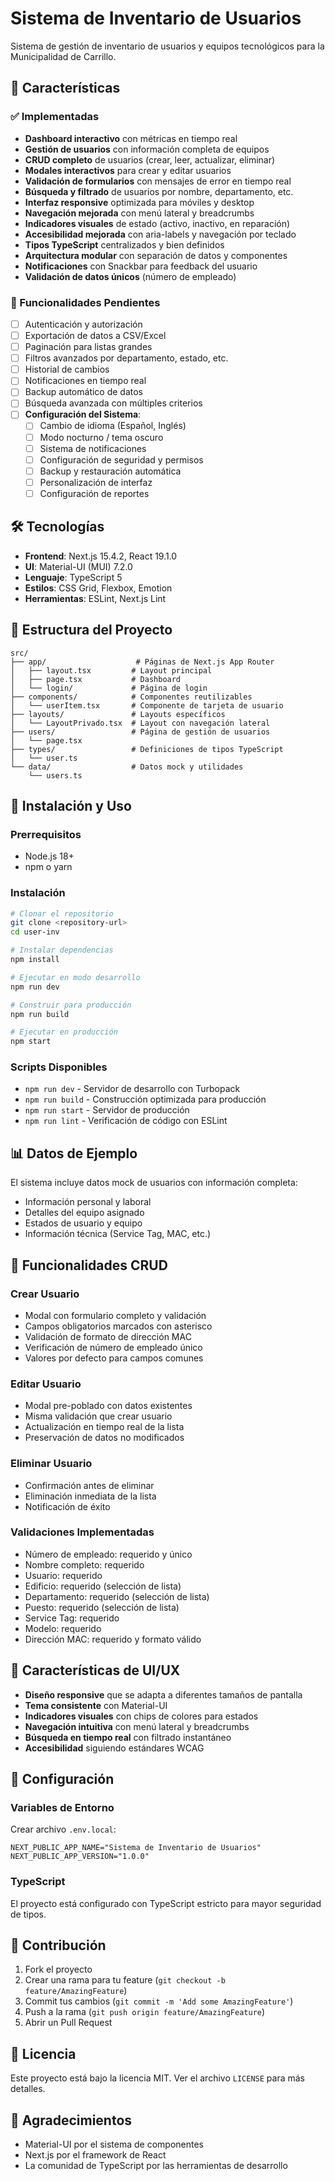 # Sistema de Inventario de Usuarios

Sistema de gestión de inventario de usuarios y equipos tecnológicos para la Municipalidad de Carrillo.

## 🚀 Características

### ✅ Implementadas
- **Dashboard interactivo** con métricas en tiempo real
- **Gestión de usuarios** con información completa de equipos
- **CRUD completo** de usuarios (crear, leer, actualizar, eliminar)
- **Modales interactivos** para crear y editar usuarios
- **Validación de formularios** con mensajes de error en tiempo real
- **Búsqueda y filtrado** de usuarios por nombre, departamento, etc.
- **Interfaz responsive** optimizada para móviles y desktop
- **Navegación mejorada** con menú lateral y breadcrumbs
- **Indicadores visuales** de estado (activo, inactivo, en reparación)
- **Accesibilidad mejorada** con aria-labels y navegación por teclado
- **Tipos TypeScript** centralizados y bien definidos
- **Arquitectura modular** con separación de datos y componentes
- **Notificaciones** con Snackbar para feedback del usuario
- **Validación de datos únicos** (número de empleado)

### 🔄 Funcionalidades Pendientes
- [ ] Autenticación y autorización
- [ ] Exportación de datos a CSV/Excel
- [ ] Paginación para listas grandes
- [ ] Filtros avanzados por departamento, estado, etc.
- [ ] Historial de cambios
- [ ] Notificaciones en tiempo real
- [ ] Backup automático de datos
- [ ] Búsqueda avanzada con múltiples criterios
- [ ] **Configuración del Sistema**:
  - [ ] Cambio de idioma (Español, Inglés)
  - [ ] Modo nocturno / tema oscuro
  - [ ] Sistema de notificaciones
  - [ ] Configuración de seguridad y permisos
  - [ ] Backup y restauración automática
  - [ ] Personalización de interfaz
  - [ ] Configuración de reportes

## 🛠️ Tecnologías

- **Frontend**: Next.js 15.4.2, React 19.1.0
- **UI**: Material-UI (MUI) 7.2.0
- **Lenguaje**: TypeScript 5
- **Estilos**: CSS Grid, Flexbox, Emotion
- **Herramientas**: ESLint, Next.js Lint

## 📁 Estructura del Proyecto

```
src/
├── app/                    # Páginas de Next.js App Router
│   ├── layout.tsx         # Layout principal
│   ├── page.tsx           # Dashboard
│   └── login/             # Página de login
├── components/            # Componentes reutilizables
│   └── userItem.tsx       # Componente de tarjeta de usuario
├── layouts/               # Layouts específicos
│   └── LayoutPrivado.tsx  # Layout con navegación lateral
├── users/                 # Página de gestión de usuarios
│   └── page.tsx
├── types/                 # Definiciones de tipos TypeScript
│   └── user.ts
└── data/                  # Datos mock y utilidades
    └── users.ts
```

## 🚀 Instalación y Uso

### Prerrequisitos
- Node.js 18+ 
- npm o yarn

### Instalación
```bash
# Clonar el repositorio
git clone <repository-url>
cd user-inv

# Instalar dependencias
npm install

# Ejecutar en modo desarrollo
npm run dev

# Construir para producción
npm run build

# Ejecutar en producción
npm start
```

### Scripts Disponibles
- `npm run dev` - Servidor de desarrollo con Turbopack
- `npm run build` - Construcción optimizada para producción
- `npm run start` - Servidor de producción
- `npm run lint` - Verificación de código con ESLint

## 📊 Datos de Ejemplo

El sistema incluye datos mock de usuarios con información completa:
- Información personal y laboral
- Detalles del equipo asignado
- Estados de usuario y equipo
- Información técnica (Service Tag, MAC, etc.)

## 🔧 Funcionalidades CRUD

### Crear Usuario
- Modal con formulario completo y validación
- Campos obligatorios marcados con asterisco
- Validación de formato de dirección MAC
- Verificación de número de empleado único
- Valores por defecto para campos comunes

### Editar Usuario
- Modal pre-poblado con datos existentes
- Misma validación que crear usuario
- Actualización en tiempo real de la lista
- Preservación de datos no modificados

### Eliminar Usuario
- Confirmación antes de eliminar
- Eliminación inmediata de la lista
- Notificación de éxito

### Validaciones Implementadas
- Número de empleado: requerido y único
- Nombre completo: requerido
- Usuario: requerido
- Edificio: requerido (selección de lista)
- Departamento: requerido (selección de lista)
- Puesto: requerido (selección de lista)
- Service Tag: requerido
- Modelo: requerido
- Dirección MAC: requerido y formato válido

## 🎨 Características de UI/UX

- **Diseño responsive** que se adapta a diferentes tamaños de pantalla
- **Tema consistente** con Material-UI
- **Indicadores visuales** con chips de colores para estados
- **Navegación intuitiva** con menú lateral y breadcrumbs
- **Búsqueda en tiempo real** con filtrado instantáneo
- **Accesibilidad** siguiendo estándares WCAG

## 🔧 Configuración

### Variables de Entorno
Crear archivo `.env.local`:
```env
NEXT_PUBLIC_APP_NAME="Sistema de Inventario de Usuarios"
NEXT_PUBLIC_APP_VERSION="1.0.0"
```

### TypeScript
El proyecto está configurado con TypeScript estricto para mayor seguridad de tipos.

## 📝 Contribución

1. Fork el proyecto
2. Crear una rama para tu feature (`git checkout -b feature/AmazingFeature`)
3. Commit tus cambios (`git commit -m 'Add some AmazingFeature'`)
4. Push a la rama (`git push origin feature/AmazingFeature`)
5. Abrir un Pull Request

## 📄 Licencia

Este proyecto está bajo la licencia MIT. Ver el archivo `LICENSE` para más detalles.

## 🙏 Agradecimientos

- Material-UI por el sistema de componentes
- Next.js por el framework de React
- La comunidad de TypeScript por las herramientas de desarrollo
